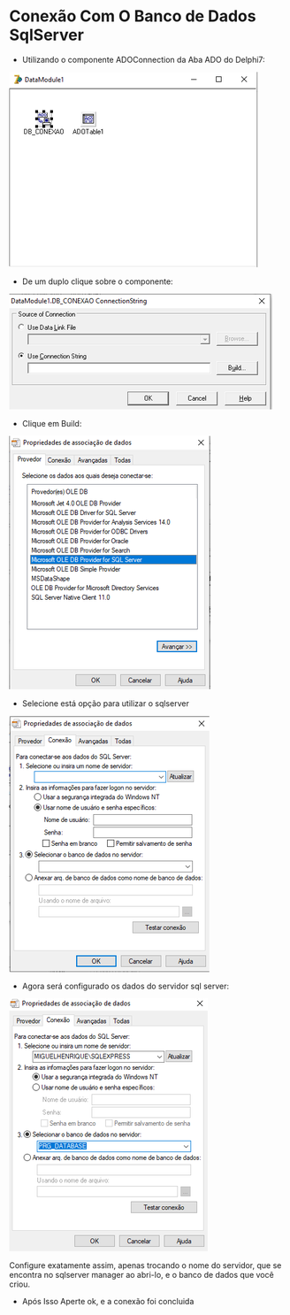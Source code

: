 # Conexão Com O Banco de Dados SqlServer

- Utilizando o componente ADOConnection da Aba ADO do Delphi7:

![Untitled](.github/Untitled.png)

- De um duplo clique sobre o componente:

![Untitled](.github/Untitled%201.png)

- Clique em Build:

![Untitled](.github/Untitled%202.png)

- Selecione está opção para utilizar o sqlserver

![Untitled](.github/Untitled%203.png)

- Agora será configurado os dados do servidor sql server:

![Untitled](.github/Untitled%204.png)

Configure exatamente assim, apenas trocando o nome do servidor, que se encontra no sqlserver manager ao abri-lo, e o banco de dados que você criou.

- Após Isso Aperte ok, e a conexão foi concluida